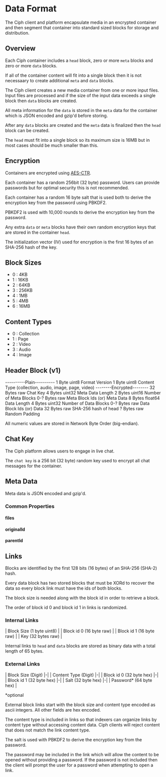 # Data Format

The Ciph client and platform encapsulate media in an encrypted container
and then segment that container into standard sized blocks for storage and
distribution.

## Overview

Each Ciph container includes a `head` block, zero or more `meta` blocks and
zero or more `data` blocks.

If all of the container content will fit into a single block then it is not
necessaary to create additional `meta` and `data` blocks.

The Ciph client creates a new media container from one or more input files.
Input files are processed and if the size of the input data exceeds a single
block then `data` blocks are created.

All meta information for the `data` is stored in the `meta` data for the
container which is JSON encoded and gzip'd before storing.

After any `data` blocks are created and the `meta` data is finalized then the
`head` block can be created.

The `head` must fit into a single block so its maximum size is 16MB but in
most cases should be much smaller than this.

## Encryption

Containers are encrypted using [AES-CTR].

Each container has a random 256bit (32 byte) password. Users can provide
passwords but for optimal security this is not recommended.

Each container has a random 16 byte salt that is used both to derive the
encryption key from the password using PBKDF2.

PBKDF2 is used with 10,000 rounds to derive the encryption key from the
password.

Any extra `data` or `meta` blocks have their own random encryption keys that
are stored in the container `head`.

The initialization vector (IV) used for encryption is the first 16 bytes of
an SHA-256 hash of the key.

[AES-CTR]: https://tools.ietf.org/html/rfc3686

## Block Sizes

* 0 : 4KB
* 1 : 16KB
* 2 : 64KB
* 3 : 256KB 
* 4 : 1MB
* 5 : 4MB
* 6 : 16MB

## Content Types

* 0 : Collection
* 1 : Page
* 2 : Video
* 3 : Audio
* 4 : Image

## Header Block (v1)

----------Plain----------
1 Byte          uint8   Format Version
1 Byte          uint8   Content Type (collection, audio, image, page, video)
--------Encrypted--------
32 Bytes        raw     Chat Key
4 Bytes         uint32  Meta Data Length
2 Bytes         uint16  Number of Meta Blocks
0-? Bytes       raw     Meta Block Ids (or) Meta Data
8 Bytes         float64 Data Length
4 Bytes         uint32  Number of Data Blocks
0-? Bytes       raw     Data Block Ids (or) Data
32 Bytes        raw     SHA-256 hash of head
? Bytes         raw     Random Padding

All numeric values are stored in Network Byte Order (big-endian).

## Chat Key

The Ciph platform allows users to engage in live chat.

The `chat key` is a 256 bit (32 byte) random key used to encrypt all chat
messages for the container.

## Meta Data

Meta data is JSON encoded and gzip'd.

### Common Properties

#### files

#### originalId

#### parentId

## Links

Blocks are identified by the first 128 bits (16 bytes) of an SHA-256 (SHA-2)
hash.

Every data block has two stored blocks that must be XORd to recover the data so
every block link must have the ids of both blocks.

The block size is needed along with the block id in order to retrieve a block.

The order of block id 0 and block id 1 in links is randomized.

### Internal Links

| Block Size (1 byte uint8) |
| Block id 0 (16 byte raw)  |
| Block id 1 (16 byte raw)  |
| Key (32 bytes raw)        | 

Internal links to `head` and `data` blocks are stored as binary data with a
total length of 65 bytes.

### External Links

| Block Size (Digit)       |-|
| Content Type (Digit)     |-|
| Block id 0 (32 byte hex) |-|
| Block id 1 (32 byte hex) |-|
| Salt (32 byte hex)       |-|
| Password* (64 byte hex)  |

\*optional

External block links start with the block size and content type encoded as
ascii integers. All other fields are hex encoded.

The content type is included in links so that indexers can organize links by
content type without accessing content data. Ciph clients will reject content
that does not match the link content type.

The salt is used with PBKDF2 to derive the encryption key from the password.

The password may be included in the link which will allow the content to be
opened without providing a password. If the password is not included then the
client will prompt the user for a password when attempting to open a link.
